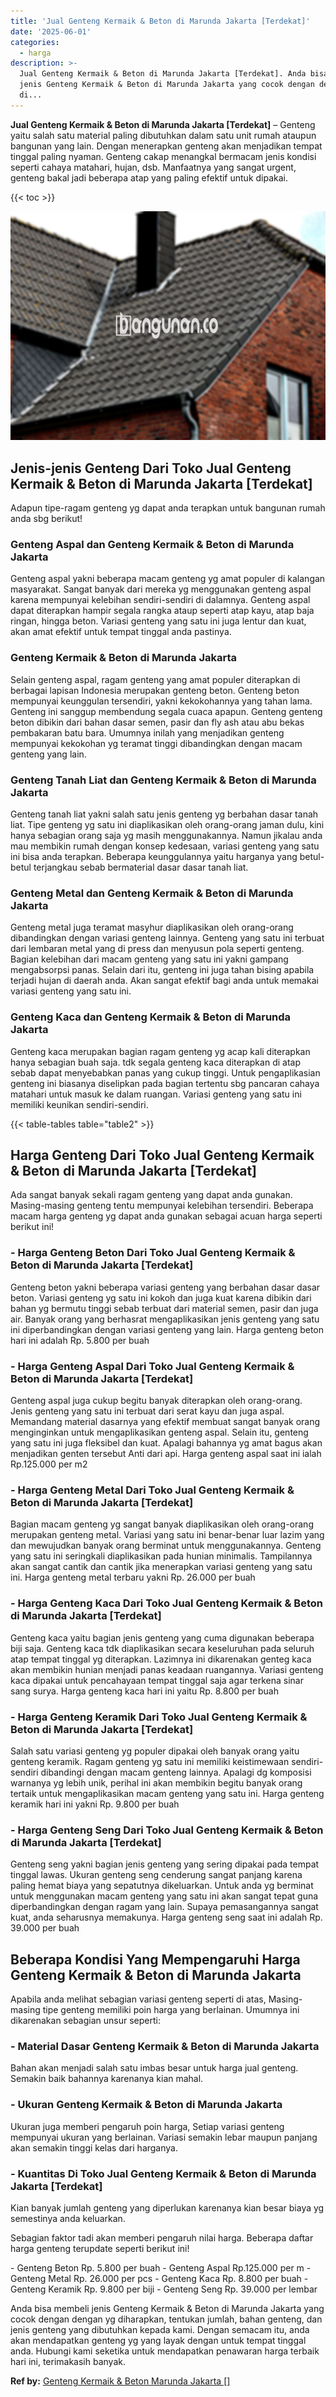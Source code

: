 ```yaml
---
title: 'Jual Genteng Kermaik & Beton di Marunda Jakarta [Terdekat]'
date: '2025-06-01'
categories:
  - harga
description: >-
  Jual Genteng Kermaik & Beton di Marunda Jakarta [Terdekat]. Anda bisa membeli
  jenis Genteng Kermaik & Beton di Marunda Jakarta yang cocok dengan dengan yg
  di...
---
```


**Jual Genteng Kermaik & Beton di Marunda Jakarta \[Terdekat\]** – Genteng yaitu salah satu material paling dibutuhkan dalam satu unit rumah ataupun bangunan yang lain. Dengan menerapkan genteng akan menjadikan tempat tinggal paling nyaman. Genteng cakap menangkal bermacam jenis kondisi seperti cahaya matahari, hujan, dsb. Manfaatnya yang sangat urgent, genteng bakal jadi beberapa atap yang paling efektif untuk dipakai.

{{< toc >}}

![Jual Genteng Kermaik & Beton di Marunda Jakarta [Terdekat]](/images/genteng-minimalis-murah08.png)

## Jenis-jenis Genteng Dari Toko Jual Genteng Kermaik & Beton di Marunda Jakarta \[Terdekat\]

Adapun tipe-ragam genteng yg dapat anda terapkan untuk bangunan rumah anda sbg berikut!

### Genteng Aspal dan Genteng Kermaik & Beton di Marunda Jakarta

Genteng aspal yakni beberapa macam genteng yg amat populer di kalangan masyarakat. Sangat banyak dari mereka yg menggunakan genteng aspal karena mempunyai kelebihan sendiri-sendiri di dalamnya. Genteng aspal dapat diterapkan hampir segala rangka ataup seperti atap kayu, atap baja ringan, hingga beton. Variasi genteng yang satu ini juga lentur dan kuat, akan amat efektif untuk tempat tinggal anda pastinya.

### Genteng Kermaik & Beton di Marunda Jakarta

Selain genteng aspal, ragam genteng yang amat populer diterapkan di berbagai lapisan Indonesia merupakan genteng beton. Genteng beton mempunyai keunggulan tersendiri, yakni kekokohannya yang tahan lama. Genteng ini sanggup membendung segala cuaca apapun. Genteng genteng beton dibikin dari bahan dasar semen, pasir dan fly ash atau abu bekas pembakaran batu bara. Umumnya inilah yang menjadikan genteng mempunyai kekokohan yg teramat tinggi dibandingkan dengan macam genteng yang lain.

### Genteng Tanah Liat dan Genteng Kermaik & Beton di Marunda Jakarta

Genteng tanah liat yakni salah satu jenis genteng yg berbahan dasar tanah liat. Tipe genteng yg satu ini diaplikasikan oleh orang-orang jaman dulu, kini hanya sebagian orang saja yg masih menggunakannya. Namun jikalau anda mau membikin rumah dengan konsep kedesaan, variasi genteng yang satu ini bisa anda terapkan. Beberapa keunggulannya yaitu harganya yang betul-betul terjangkau sebab bermaterial dasar dasar tanah liat.

### Genteng Metal dan Genteng Kermaik & Beton di Marunda Jakarta

Genteng metal juga teramat masyhur diaplikasikan oleh orang-orang dibandingkan dengan variasi genteng lainnya. Genteng yang satu ini terbuat dari lembaran metal yang di press dan menyusun pola seperti genteng. Bagian kelebihan dari macam genteng yang satu ini yakni gampang mengabsorpsi panas. Selain dari itu, genteng ini juga tahan bising apabila terjadi hujan di daerah anda. Akan sangat efektif bagi anda untuk memakai variasi genteng yang satu ini.

### Genteng Kaca dan Genteng Kermaik & Beton di Marunda Jakarta

Genteng kaca merupakan bagian ragam genteng yg acap kali diterapkan hanya sebagian buah saja. tdk segala genteng kaca diterapkan di atap sebab dapat menyebabkan panas yang cukup tinggi. Untuk pengaplikasian genteng ini biasanya diselipkan pada bagian tertentu sbg pancaran cahaya matahari untuk masuk ke dalam ruangan. Variasi genteng yang satu ini memiliki keunikan sendiri-sendiri.

{{< table-tables table="table2" >}}

## Harga Genteng Dari Toko Jual Genteng Kermaik & Beton di Marunda Jakarta \[Terdekat\]

Ada sangat banyak sekali ragam genteng yang dapat anda gunakan. Masing-masing genteng tentu mempunyai kelebihan tersendiri. Beberapa macam harga genteng yg dapat anda gunakan sebagai acuan harga seperti berikut ini!

### \- Harga Genteng Beton Dari Toko Jual Genteng Kermaik & Beton di Marunda Jakarta \[Terdekat\]

Genteng beton yakni beberapa variasi genteng yang berbahan dasar dasar beton. Variasi genteng yg satu ini kokoh dan juga kuat karena dibikin dari bahan yg bermutu tinggi sebab terbuat dari material semen, pasir dan juga air. Banyak orang yang berhasrat mengaplikasikan jenis genteng yang satu ini diperbandingkan dengan variasi genteng yang lain. Harga genteng beton hari ini adalah Rp. 5.800 per buah

### \- Harga Genteng Aspal Dari Toko Jual Genteng Kermaik & Beton di Marunda Jakarta \[Terdekat\]

Genteng aspal juga cukup begitu banyak diterapkan oleh orang-orang. Jenis genteng yang satu ini terbuat dari serat kayu dan juga aspal. Memandang material dasarnya yang efektif membuat sangat banyak orang menginginkan untuk mengaplikasikan genteng aspal. Selain itu, genteng yang satu ini juga fleksibel dan kuat. Apalagi bahannya yg amat bagus akan menjadikan genten tersebut Anti dari api. Harga genteng aspal saat ini ialah Rp.125.000 per m2

### \- Harga Genteng Metal Dari Toko Jual Genteng Kermaik & Beton di Marunda Jakarta \[Terdekat\]

Bagian macam genteng yg sangat banyak diaplikasikan oleh orang-orang merupakan genteng metal. Variasi yang satu ini benar-benar luar lazim yang dan mewujudkan banyak orang berminat untuk menggunakannya. Genteng yang satu ini seringkali diaplikasikan pada hunian minimalis. Tampilannya akan sangat cantik dan cantik jika menerapkan variasi genteng yang satu ini. Harga genteng metal terbaru yakni Rp. 26.000 per buah

### \- Harga Genteng Kaca Dari Toko Jual Genteng Kermaik & Beton di Marunda Jakarta \[Terdekat\]

Genteng kaca yaitu bagian jenis genteng yang cuma digunakan beberapa biji saja. Genteng kaca tdk diaplikasikan secara keseluruhan pada seluruh atap tempat tinggal yg diterapkan. Lazimnya ini dikarenakan genteg kaca akan membikin hunian menjadi panas keadaan ruangannya. Variasi genteng kaca dipakai untuk pencahayaan tempat tinggal saja agar terkena sinar sang surya. Harga genteng kaca hari ini yaitu Rp. 8.800 per buah

### \- Harga Genteng Keramik Dari Toko Jual Genteng Kermaik & Beton di Marunda Jakarta \[Terdekat\]

Salah satu variasi genteng yg populer dipakai oleh banyak orang yaitu genteng keramik. Ragam genteng yg satu ini memiliki keistimewaan sendiri-sendiri dibandingi dengan macam genteng lainnya. Apalagi dg komposisi warnanya yg lebih unik, perihal ini akan membikin begitu banyak orang tertaik untuk mengaplikasikan macam genteng yang satu ini. Harga genteng keramik hari ini yakni Rp. 9.800 per buah

### \- Harga Genteng Seng Dari Toko Jual Genteng Kermaik & Beton di Marunda Jakarta \[Terdekat\]

Genteng seng yakni bagian jenis genteng yang sering dipakai pada tempat tinggal lawas. Ukuran genteng seng cenderung sangat panjang karena paling hemat biaya yang sepatutnya dikeluarkan. Untuk anda yg berminat untuk menggunakan macam genteng yang satu ini akan sangat tepat guna diperbandingkan dengan ragam yang lain. Supaya pemasangannya sangat kuat, anda seharusnya memakunya. Harga genteng seng saat ini adalah Rp. 39.000 per buah

## Beberapa Kondisi Yang Mempengaruhi Harga Genteng Kermaik & Beton di Marunda Jakarta

Apabila anda melihat sebagian variasi genteng seperti di atas, Masing-masing tipe genteng memiliki poin harga yang berlainan. Umumnya ini dikarenakan sebagian unsur seperti:

### \- Material Dasar Genteng Kermaik & Beton di Marunda Jakarta

Bahan akan menjadi salah satu imbas besar untuk harga jual genteng. Semakin baik bahannya karenanya kian mahal.

### \- Ukuran Genteng Kermaik & Beton di Marunda Jakarta

Ukuran juga memberi pengaruh poin harga, Setiap variasi genteng mempunyai ukuran yang berlainan. Variasi semakin lebar maupun panjang akan semakin tinggi kelas dari harganya.

### \- Kuantitas Di Toko Jual Genteng Kermaik & Beton di Marunda Jakarta \[Terdekat\]

Kian banyak jumlah genteng yang diperlukan karenanya kian besar biaya yg semestinya anda keluarkan.

Sebagian faktor tadi akan memberi pengaruh nilai harga. Beberapa daftar harga genteng terupdate seperti berikut ini!

\- Genteng Beton Rp. 5.800 per buah - Genteng Aspal Rp.125.000 per m - Genteng Metal Rp. 26.000 per pcs - Genteng Kaca Rp. 8.800 per buah - Genteng Keramik Rp. 9.800 per biji - Genteng Seng Rp. 39.000 per lembar

Anda bisa membeli jenis Genteng Kermaik & Beton di Marunda Jakarta yang cocok dengan dengan yg diharapkan, tentukan jumlah, bahan genteng, dan jenis genteng yang dibutuhkan kepada kami. Dengan semacam itu, anda akan mendapatkan genteng yg yang layak dengan untuk tempat tinggal anda. Hubungi kami seketika untuk mendapatkan penawaran harga terbaik hari ini, terimakasih banyak.

**Ref by:**  [Genteng Kermaik & Beton  Marunda Jakarta []](https://id.wikipedia.org/wiki/Genteng)
